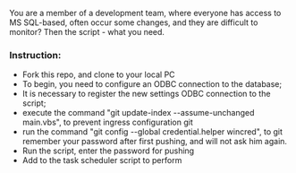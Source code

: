 You are a member of a development team, where everyone has access to MS SQL-based, often occur some changes, and they are difficult to monitor? Then the script - what you need.
### Instruction:
- Fork this repo, and clone to your local PC
- To begin, you need to configure an ODBC connection to the database;
- It is necessary to register the new settings ODBC connection to the script;
- execute the command "git update-index --assume-unchanged main.vbs", to prevent ingress configuration git
- run the command "git config --global credential.helper wincred", to git remember your password after first pushing, and will not ask him again.
- Run the script, enter the password for pushing
- Add to the task scheduler script to perform
